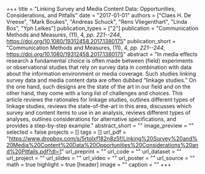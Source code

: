 +++
title = "Linking Survey and Media Content Data: Opportunities, Considerations, and Pitfalls"
date = "2017-01-01"
authors = ["Claes H. De Vreese", "Mark Boukes", "Andreas Schuck", "Rens Vliegenthart", "Linda Bos", "Yph Lelkes"]
publication_types = ["2"]
publication = "Communication Methods and Measures, (11), 4, _pp. 221--244_, https://doi.org/10.1080/19312458.2017.1380175"
publication_short = "Communication Methods and Measures, (11), 4, _pp. 221--244_, https://doi.org/10.1080/19312458.2017.1380175"
abstract = "In media effects research a fundamental choice is often made between (field) experiments or observational studies that rely on survey data in combination with data about the information environment or media coverage. Such studies linking survey data and media content data are often dubbed “linkage studies.” On the one hand, such designs are the state of the art in our field and on the other hand, they come with a long list of challenges and choices. This article reviews the rationales for linkage studies, outlines different types of linkage studies, reviews the state-of-the-art in this area, discusses which survey and content items to use in an analysis, reviews different types of analyses, outlines considerations for alternative specifications, and provides a step-by-step example."
abstract_short = ""
image_preview = ""
selected = false
projects = []
tags = []
url_pdf = "https://www.dropbox.com/s/5rtolxf182n8z5f/Linking%20Survey%20and%20Media%20Content%20Data%20Opportunities%20Considerations%20and%20Pitfalls.pdf?dl=1"
url_preprint = ""
url_code = ""
url_dataset = ""
url_project = ""
url_slides = ""
url_video = ""
url_poster = ""
url_source = ""
math = true
highlight = true
[header]
image = ""
caption = ""
+++

